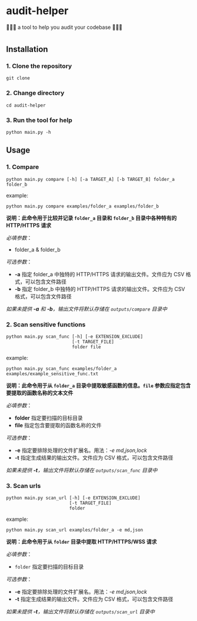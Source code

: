 # audit-helper
🚀👩‍💻 a tool to help you audit your codebase 🚀👩‍💻

#
## Installation
### 1. Clone the repository
```
git clone
```
    
### 2. Change directory
```
cd audit-helper
```

### 3. Run the tool for help
```
python main.py -h
```

## Usage

### 1. Compare
```
python main.py compare [-h] [-a TARGET_A] [-b TARGET_B] folder_a folder_b
```
example:
```
python main.py compare examples/folder_a examples/folder_b
```

**说明：此命令用于比较并记录 `folder_a` 目录和 `folder_b` 目录中各种特有的 HTTP/HTTPS 请求**

_必填参数_：
- folder_a & folder_b

_可选参数_：
- **-a** 指定 folder_a 中独特的 HTTP/HTTPS 请求的输出文件。文件应为 CSV 格式，可以包含文件路径
- **-b** 指定 folder_b 中独特的 HTTP/HTTPS 请求的输出文件。文件应为 CSV 格式，可以包含文件路径

_如果未提供 **-a** 和 **-b**，输出文件将默认存储在 `outputs/compare` 目录中_

### 2. Scan sensitive functions
```
python main.py scan_func [-h] [-e EXTENSION_EXCLUDE]
                         [-t TARGET_FILE]
                         folder file
```
example:
```
python main.py scan_func examples/folder_a examples/example_sensitive_func.txt
```
**说明：此命令用于从 `folder_a` 目录中提取敏感函数的信息。`file` 参数应指定包含要提取的函数名称的文本文件**

_必填参数_：
- **folder** 指定要扫描的目标目录
- **file** 指定包含要提取的函数名称的文件
  
_可选参数_：
- **-e** 指定要排除处理的文件扩展名。用法：_-e md,json,lock_
- **-t** 指定生成结果的输出文件。文件应为 CSV 格式，可以包含文件路径
  
_如果未提供 **-t**，输出文件将默认存储在 `outputs/scan_func` 目录中_

### 3. Scan urls
```
python main.py scan_url [-h] [-e EXTENSION_EXCLUDE]
                        [-t TARGET_FILE]
                        folder
```
example:
```
python main.py scan_url examples/folder_a -e md,json
```

**说明：此命令用于从 `folder` 目录中提取 HTTP/HTTPS/WSS 请求**

_必填参数_：
- `folder` 指定要扫描的目标目录
  
_可选参数_：
- **-e** 指定要排除处理的文件扩展名。用法：_-e md,json,lock_
- **-t** 指定生成结果的输出文件。文件应为 CSV 格式，可以包含文件路径

_如果未提供 **-t**，输出文件将默认存储在 `outputs/scan_url` 目录中_

